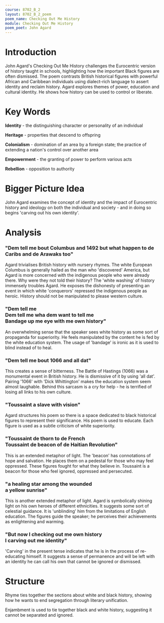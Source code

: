 ```yaml
---
course: 8702_B_2
layout: 8702_B_2_poem
poem_name: Checking Out Me History
module: Checking Out Me History
poem_poet: John Agard
---
```


# Introduction

John Agard's Checking Out Me History challenges the Eurocentric version of history taught in schools, highlighting how the important Black figures are often dismissed. The poem contrasts British historical figures with powerful African and Caribbean individuals using dialect-rich language to assert identity and reclaim history. Agard explores themes of power, education and cultural identity. He shows how history can be used to control or liberate.

# Key Words

**Identity** - the distinguishing character or personality of an individual

**Heritage** - properties that descend to offspring

**Colonialism** - domination of an area by a foreign state; the practice of extending a nation's control over another area

**Empowerment** - the granting of power to perform various acts

**Rebellion** - opposition to authority

# Bigger Picture Idea

John Agard examines the concept of identity and the impact of Eurocentric history and ideology on both the individual and society - and in doing so begins 'carving out his own identity'.

# Analysis

### "Dem tell me bout Columbus and 1492 but what happen to de Caribs and de Arawaks too"

Agard trivialises British history with nursery rhymes. The white European Columbus is generally hailed as the man who 'discovered' America, but Agard is more concerned with the indigenous people who were already there. Why were they not told their history? The 'white washing' of history immensely troubles Agard. He exposes the dishonesty of presenting an event in which white 'conquerors' repressed the indigenous people as heroic. History should not be manipulated to please western culture.

### "Dem tell me <br /> Dem tell me wha dem want to tell me <br /> Bandage up me eye with me own history"

An overwhelming sense that the speaker sees white history as some sort of propaganda for superiority. He feels manipulated by the content he is fed by the white education system. The usage of 'bandage' is ironic as it is used to blind instead of to heal.

### "Dem tell me bout 1066 and all dat"

This creates a sense of bitterness. The Battle of Hastings (1066) was a monumental event in British history. He is dismissive of it by using 'all dat'. Pairing '1066' with 'Dick Whittington' makes the education system seem almost laughable. Behind this sarcasm is a cry for help - he is terrified of losing all links to his own culture.

### "Toussaint a slave with vision"

Agard structures his poem so there is a space dedicated to black historical figures to represent their significance. His poem is used to educate. Each figure is used as a subtle criticism of white superiority.

### "Toussaint de thorn to de French <br /> Toussaint de beacon of de Haitian Revolution"

This is an extended metaphor of light. The 'beacon' has connotations of hope and salvation. He places them on a pedestal for those who may feel oppressed. These figures fought for what they believe in. Toussaint is a beacon for those who feel ignored, oppressed and persecuted.

### "a healing star among the wounded <br /> a yellow sunrise"

This is another extended metaphor of light. Agard is symbolically shining light on his own heroes of different ethnicities. It suggests some sort of celestial guidance. It is 'unblinding' him from the limitations of English education. The figures guide the speaker; he perceives their achievements as enlightening and warming.

### "But now I checking out me own history <br /> I carving out me identity"

'Carving' in the present tense indicates that he is in the process of re-educating himself. It suggests a sense of permanence and will be left with an identity he can call his own that cannot be ignored or dismissed.

# Structure

Rhyme ties together the sections about white and black history, showing how he wants to end segregation through literary unification.

Enjambment is used to tie together black and white history, suggesting it cannot be separated and ignored.
